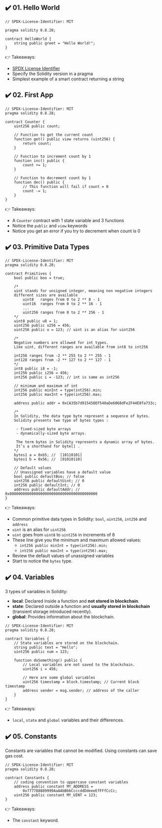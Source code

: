 ## ✔️ 01. Hello World

```solidity
// SPDX-License-Identifier: MIT

pragma solidity 0.8.28;

contract HelloWorld {
    string public greet = "Hello World!";
}
```

👉 Takeaways:

- [SPDX License Identifier](https://spdx.org/licenses/)
- Specify the Solidity version in a pragma
- Simplest example of a smart contract returning a string

## ✔️ 02. First App

```solidity
// SPDX-License-Identifier: MIT
pragma solidity 0.8.28;

contract Counter {
    uint256 public count;

    // Function to get the current count
    function get() public view returns (uint256) {
        return count;
    }

    // Function to increment count by 1
    function inc() public {
        count += 1;
    }

    // Function to decrement count by 1
    function dec() public {
        // This function will fail if count = 0
        count -= 1;
    }
}
```

👉 Takeaways:

- A `Counter` contract with 1 state variable and 3 functions
- Notice the `public` and `view` keywords
- Notice you get an error if you try to decrement when count is 0

## ✔️ 03. Primitive Data Types

```solidity
// SPDX-License-Identifier: MIT
pragma solidity 0.8.28;

contract Primitives {
    bool public boo = true;

    /*
    uint stands for unsigned integer, meaning non negative integers
    different sizes are available
        uint8   ranges from 0 to 2 ** 8 - 1
        uint16  ranges from 0 to 2 ** 16 - 1
        ...
        uint256 ranges from 0 to 2 ** 256 - 1
    */
    uint8 public u8 = 1;
    uint256 public u256 = 456;
    uint256 public u = 123; // uint is an alias for uint256

    /*
    Negative numbers are allowed for int types.
    Like uint, different ranges are available from int8 to int256

    int256 ranges from -2 ** 255 to 2 ** 255 - 1
    int128 ranges from -2 ** 127 to 2 ** 127 - 1
    */
    int8 public i8 = -1;
    int256 public i256 = 456;
    int256 public i = -123; // int is same as int256

    // minimum and maximum of int
    int256 public minInt = type(int256).min;
    int256 public maxInt = type(int256).max;

    address public addr = 0xCA35b7d915458EF540aDe6068dFe2F44E8fa733c;

    /*
    In Solidity, the data type byte represent a sequence of bytes.
    Solidity presents two type of bytes types :

     - fixed-sized byte arrays
     - dynamically-sized byte arrays.

     The term bytes in Solidity represents a dynamic array of bytes.
     It’s a shorthand for byte[] .
    */
    bytes1 a = 0xb5; //  [10110101]
    bytes1 b = 0x56; //  [01010110]

    // Default values
    // Unassigned variables have a default value
    bool public defaultBoo; // false
    uint256 public defaultUint; // 0
    int256 public defaultInt; // 0
    address public defaultAddr; // 0x0000000000000000000000000000000000000000
}

```

👉 Takeaways:

- Common primitive data types in Solidity: `bool`, `uint256`, `int256` and `address`
- `uint` is an alias for `uint256`
- `uint` goes from `uint8` to `uint256` in increments of 8
- These line give you the minimum and maximum allowed values:
  - `int256 public minInt = type(int256).min;`
  - `int256 public maxInt = type(int256).max;`
- Review the default values of unassigned variables
- Start to notice the `bytes` type.

## ✔️ 04. Variables

3 types of variables in Solidity:

- **local**: Declared inside a function and **not stored in blockchain**.
- **state**: Declared outside a function and **usually stored in blockchain** (transient storage introduced recently).
- **global**: Provides information about the blockchain.

```solidity
// SPDX-License-Identifier: MIT
pragma solidity 0.8.28;

contract Variables {
    // State variables are stored on the blockchain.
    string public text = "Hello";
    uint256 public num = 123;

    function doSomething() public {
        // Local variables are not saved to the blockchain.
        uint256 i = 456;

        // Here are some global variables
        uint256 timestamp = block.timestamp; // Current block timestamp
        address sender = msg.sender; // address of the caller
    }
}
```

👉 Takeaways:

- `local`, `state` and `global` variables and their differences.

## ✔️ 05. Constants

Constants are variables that cannot be modified. Using constants can save gas cost.

```solidity
// SPDX-License-Identifier: MIT
pragma solidity 0.8.28;

contract Constants {
    // coding convention to uppercase constant variables
    address public constant MY_ADDRESS =
        0x777788889999AaAAbBbbCcccddDdeeeEfFFfCcCc;
    uint256 public constant MY_UINT = 123;
}
```

👉 Takeaways:

- The `constant` keyword.

